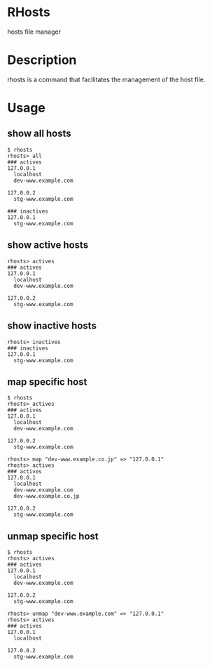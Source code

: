 RHosts
====

hosts file manager

# Description

rhosts is a command that facilitates the management of the host file.

# Usage
## show all hosts
```
$ rhosts
rhosts> all
### actives
127.0.0.1
  localhost
  dev-www.example.com

127.0.0.2
  stg-www.example.com

### inactives
127.0.0.1
  stg-www.example.com

```

## show active hosts
```
rhosts> actives
### actives
127.0.0.1
  localhost
  dev-www.example.com

127.0.0.2
  stg-www.example.com

```

## show inactive hosts
```
rhosts> inactives
### inactives
127.0.0.1
  stg-www.example.com

```

## map specific host
```
$ rhosts
rhosts> actives
### actives
127.0.0.1
  localhost
  dev-www.example.com

127.0.0.2
  stg-www.example.com

rhosts> map "dev-www.example.co.jp" => "127.0.0.1"
rhosts> actives
### actives
127.0.0.1
  localhost
  dev-www.example.com
  dev-www.example.co.jp

127.0.0.2
  stg-www.example.com

```

## unmap specific host
```
$ rhosts
rhosts> actives
### actives
127.0.0.1
  localhost
  dev-www.example.com

127.0.0.2
  stg-www.example.com

rhosts> unmap "dev-www.example.com" => "127.0.0.1"
rhosts> actives
### actives
127.0.0.1
  localhost

127.0.0.2
  stg-www.example.com

```
